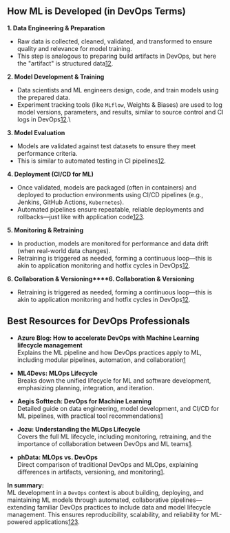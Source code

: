 ## How ML is Developed (in DevOps Terms)

**1. Data Engineering & Preparation**

- Raw data is collected, cleaned, validated, and transformed to ensure quality and relevance for model training.
- This step is analogous to preparing build artifacts in DevOps, but here the "artifact" is structured data[1](https://www.aegissofttech.com/insights/devops-for-machine-learning/)[2](https://jozu.com/blog/understanding-the-mlops-lifecycle/).

**2. Model Development & Training**

- Data scientists and ML engineers design, code, and train models using the prepared data.
- Experiment tracking tools (like `MLflow`, Weights & Biases) are used to log model versions, parameters, and results, similar to source control and CI logs in DevOps[1](https://www.aegissofttech.com/insights/devops-for-machine-learning/)[2](https://www.phdata.io/blog/mlops-vs-devops-whats-the-difference/).\

**3. Model Evaluation**

- Models are validated against test datasets to ensure they meet performance criteria.
- This is similar to automated testing in CI pipelines[1](https://azure.microsoft.com/en-us/blog/how-to-accelerate-devops-with-machine-learning-lifecycle-management/)[2](https://www.phdata.io/blog/mlops-vs-devops-whats-the-difference/).

**4. Deployment (CI/CD for ML)**

- Once validated, models are packaged (often in containers) and deployed to production environments using CI/CD pipelines (e.g., Jenkins, GitHub Actions, `Kubernetes`).
- Automated pipelines ensure repeatable, reliable deployments and rollbacks—just like with application code[1](https://azure.microsoft.com/en-us/blog/how-to-accelerate-devops-with-machine-learning-lifecycle-management/)[2](https://www.aegissofttech.com/insights/devops-for-machine-learning/)[3](https://cloud.google.com/architecture/mlops-continuous-delivery-and-automation-pipelines-in-machine-learning).

**5. Monitoring & Retraining**

- In production, models are monitored for performance and data drift (when real-world data changes).
- Retraining is triggered as needed, forming a continuous loop—this is akin to application monitoring and hotfix cycles in DevOps[1](https://jozu.com/blog/understanding-the-mlops-lifecycle/)[2](https://www.phdata.io/blog/mlops-vs-devops-whats-the-difference/).

**6. Collaboration & Versioning****6. Collaboration & Versioning**

- Retraining is triggered as needed, forming a continuous loop—this is akin to application monitoring and hotfix cycles in DevOps[1](https://jozu.com/blog/understanding-the-mlops-lifecycle/)[2](https://www.phdata.io/blog/mlops-vs-devops-whats-the-difference/).

## Best Resources for DevOps Professionals

- **Azure Blog: How to accelerate DevOps with Machine Learning lifecycle management**  
    Explains the ML pipeline and how DevOps practices apply to ML, including modular pipelines, automation, and collaboration[1](https://azure.microsoft.com/en-us/blog/how-to-accelerate-devops-with-machine-learning-lifecycle-management/)

- **ML4Devs: MLOps Lifecycle**  
Breaks down the unified lifecycle for ML and software development, emphasizing planning, integration, and iteration[](https://www.ml4devs.com/en/articles/mlops-machine-learning-life-cycle/).

- **Aegis Softtech: DevOps for Machine Learning**  
    Detailed guide on data engineering, model development, and CI/CD for ML pipelines, with practical tool recommendations[1](https://www.aegissofttech.com/insights/devops-for-machine-learning/)

- **Jozu: Understanding the MLOps Lifecycle**  
Covers the full ML lifecycle, including monitoring, retraining, and the importance of collaboration between DevOps and ML teams[1](https://jozu.com/blog/understanding-the-mlops-lifecycle/).

- **phData: MLOps vs. DevOps**  
Direct comparison of traditional DevOps and MLOps, explaining differences in artifacts, versioning, and monitoring[1](https://www.phdata.io/blog/mlops-vs-devops-whats-the-difference/).

**In summary:**  
ML development in a `DevOps` context is about building, deploying, and maintaining ML models through automated, collaborative pipelines—extending familiar DevOps practices to include data and model lifecycle management. This ensures reproducibility, scalability, and reliability for ML-powered applications[1](https://azure.microsoft.com/en-us/blog/how-to-accelerate-devops-with-machine-learning-lifecycle-management/)[2](https://www.aegissofttech.com/insights/devops-for-machine-learning/)[3](https://jozu.com/blog/understanding-the-mlops-lifecycle/).